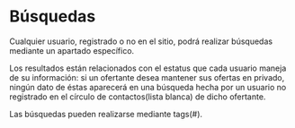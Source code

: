 Búsquedas
=========

Cualquier usuario, registrado o no en el sitio, podrá realizar búsquedas mediante un apartado específico.

Los resultados están relacionados con el estatus que cada usuario maneja de su información:
si un ofertante desea mantener sus ofertas en privado, ningún dato de éstas aparecerá en una búsqueda hecha por un usuario no registrado en el círculo de contactos(lista blanca) de dicho ofertante.

Las búsquedas pueden realizarse mediante tags(#). 



